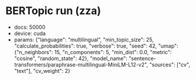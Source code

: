 # BERTopic run (zza)

- docs: 50000
- device: cuda
- params: {"language": "multilingual", "min_topic_size": 25, "calculate_probabilities": true, "verbose": true, "seed": 42, "umap": {"n_neighbors": 15, "n_components": 5, "min_dist": 0.0, "metric": "cosine", "random_state": 42}, "model_name": "sentence-transformers/paraphrase-multilingual-MiniLM-L12-v2", "sources": ["cv", "text"], "cv_weight": 2}